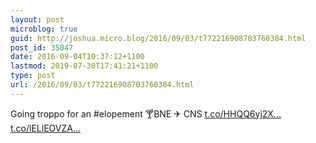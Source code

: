 ```yaml
---
layout: post
microblog: true
guid: http://joshua.micro.blog/2016/09/03/t772216908703760384.html
post_id: 35047
date: 2016-09-04T10:37:12+1100
lastmod: 2019-07-30T17:41:21+1100
type: post
url: /2016/09/03/t772216908703760384.html
---
```

Going troppo for an #elopement 🍸BNE ✈ ️CNS [t.co/HHQQ6yj2X...](https://t.co/HHQQ6yj2Xh) [t.co/lELlEOVZA...](https://t.co/lELlEOVZAB)
